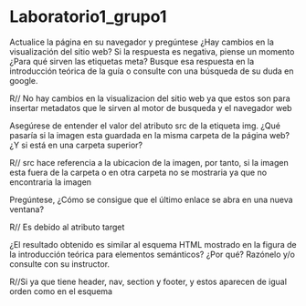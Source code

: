 # Laboratorio1_grupo1

Actualice la página en su navegador y pregúntese ¿Hay cambios en la visualización del sitio web? Si la
respuesta es negativa, piense un momento ¿Para qué sirven las etiquetas meta? Busque esa respuesta en la
introducción teórica de la guía o consulte con una búsqueda de su duda en google.

R// No hay cambios en la visualizacion del sitio web ya que estos son para insertar metadatos que le sirven al motor de busqueda y el navegador web

Asegúrese de entender el valor del atributo src de la etiqueta img. ¿Qué pasaría si la imagen esta guardada
en la misma carpeta de la página web? ¿Y si está en una carpeta superior? 

R// src hace referencia a la ubicacion de la imagen, por tanto, si la imagen esta fuera de la carpeta o en otra carpeta no se mostraria ya que no encontraria la imagen

Pregúntese, ¿Cómo se consigue que el último enlace se abra en una nueva ventana?

R// Es debido al atributo target

¿El resultado obtenido es similar al esquema HTML mostrado en la figura de la introducción teórica
para elementos semánticos? ¿Por qué? Razónelo y/o consulte con su instructor.

R//Si ya que tiene header, nav, section y footer, y estos aparecen de igual orden como en el esquema